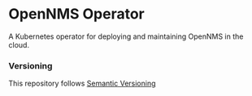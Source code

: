 # OpenNMS Operator

A Kubernetes operator for deploying and maintaining OpenNMS in the cloud.

### Versioning

This repository follows [Semantic Versioning](https://semver.org/)